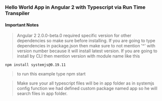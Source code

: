 ### Hello World App in Angular 2 with Typescript via Run Time Transpiler

#### Important Notes

> Angular 2 2.0.0-beta.0 required specific version for other dependencies so make sure before installing.
> If you are going to type dependencies in package.json then make sure to not mention '^' with version number because it will install latest version.
> If you are going to install by CLI then mention version with module name like this

	npm install systemjs@0.19.11

> to run this example type npm start

> Make sure your all typescript files will be in app folder as in systemjs config function we had defined custom package named app so he will search files in app folder.
